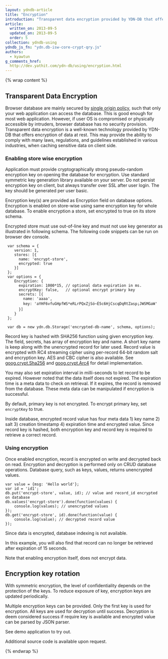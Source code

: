 ```yaml
---
layout: ydndb-article
title: "Encryption"
introduction: "Transparent data encryption provided by YDN-DB that offers encryption of data at rest. "
article:
  written_on: 2013-09-5
  updated_on: 2013-09-5
  order: 5
collection: ydndb-using
ydndb_js_fn: "ydn.db-isw-core-crypt-qry.js"
authors:
  - kyawtun
g_comments_href:
  http://dev.yathit.com/ydn-db/using/encryption.html
---
```


{% wrap content %}

## Transparent Data Encryption

Browser database are mainly secured by [single origin policy](http://www.w3.org/Security/wiki/Same_Origin_Policy), such that only your web application can access the database. This is good enough for most web application. However, if user OS is compromised or physically accessible by intruders, browser database has no security provision. Transparent data encryption is a well-known technology provided by YDN-DB that offers encryption of data at rest. This may provide the ability to comply with many laws, regulations, and guidelines established in various industries, when caching sensitive data on client side.

### Enabling store wise encryption

Application must provide cryptographically strong pseudo-random encryption key on opening the database for encryption. Use standard symmetric key generation library available on your server. Do not persist encryption key on client, but always transfer over SSL after user login. The key should be generated per user basic.

Encryption key(s) are provided as Encryption field on database options. Encryption is enabled on store-wise using same encryption key for whole database. To enable encryption a store, set encrypted to true on its store schema.

Encrypted store must use out-of-line key and must not use key generator as illustrated in following schema. The following code snippets can be run on browser dev console.

     var schema = {
        version: 1,
        stores: [{
          name: 'encrypt-store',
          encrypted: true
        }]
     };
     var options = {
        Encryption: {
          expiration: 1000*15, // optional data expiration in ms.
          encryptKey: false,   // optional encrypt primary key
          secrets: [{
            name: 'aaaa',
            key: 'aYHF6vfuGHpfWS*eRLrPQxZjSó~É5c6HjCscqDqRtZasp¡JWSMGaW'
          }]
        }
     };

     var db = new ydn.db.Storage('encrypted-db-name', schema, options);

Record key is hashed with SHA256 function using given encryption key. The field, secrets, has array of encryption key and name. A short key name is keep along with the unencrypted record for later used. Record value is encrypted with RC4 streaming cipher using per-record 64-bit random salt and encryption key. AES and CBC cipher is also available. See [goog.crypt.Sha256](http://docs.closure-library.googlecode.com/git/class_goog_crypt_Sha256.html) and [goog.crypt.Arc4](http://docs.closure-library.googlecode.com/git/class_goog_crypt_Arc4.html) for detail implementation.

You may also set expiration interval in milli-seconds to let record to be expired. However noted that the data itself does not expired. The expiration time is a meta data to check on retrieval. If it expires, the record is removed from the database. These meta data can be manipulated if encryption is successful.

By default, primary key is not encrypted. To encrypt primary key, set `encryptKey` to true.

Inside database, encrypted record value has four meta data 1) key name 2) salt 3) creation timestamp 4) expiration time and encrypted value. Since record key is hashed, both encryption key and record key is required to retrieve a correct record.

### Using encryption

Once enabled encryption, record is encrypted on write and decrypted back on read. Encryption and decryption is performed only on CRUD database operations. Database query, such as keys, values, returns unencrypted values.

    var value = {msg: 'Hello world'};
    var id = 'id1';
    db.put('encrypt-store', value, id); // value and record_id encrypted on database
    db.values('encrypt-store').done(function(values) {
        console.log(values); // unencrypted values
    });
    db.get('encrypt-store', id).done(function(value) {
        console.log(value); // decrypted record value
    });

Since data is encrypted, database indexing is not available.

In this example, you will also find that record can no longer be retrieved after expiration of 15 seconds.

Note that enabling encryption itself, does not encrypt data.

## Encryption key rotation

With symmetric encryption, the level of confidentiality depends on the protection of the keys. To reduce exposure of key, encryption keys are updated periodically.

Multiple encryption keys can be provided. Only the first key is used for encryption. All keys are used for decryption until success. Decryption is deem considered success if require key is available and encrypted value can be parsed by JSON parser.

See demo application to try out.

Additional source code is available upon request.

{% endwrap %}
